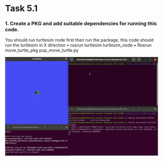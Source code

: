 # Task 5.1
### 1. Create a PKG and add suitable dependencies for running this code. 
You should run turtlesim node first then run the package, this code should run the turtlesim in X direction
    • rosrun turtlesim turtlesim_node
    • Rosrun move_turtle_pkg pup_move_turtle.py

![Task 1 move turtlesim in x direction](https://github.com/Ahmed-M0ataz/Robotics-Course/blob/main/task_2_move_turtle/move_turtlesim_hit_wall.gif)
